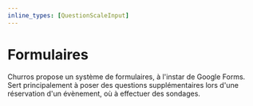 ```yaml
---
inline_types: [QuestionScaleInput]
---
```


# Formulaires

Churros propose un système de formulaires, à l'instar de Google Forms. Sert principalement à poser des questions supplémentaires lors d'une réservation d'un évènement, où à effectuer des sondages.
